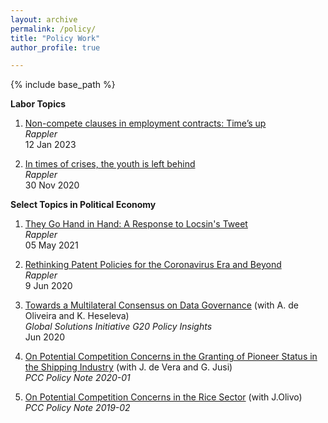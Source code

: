 ```yaml
---
layout: archive
permalink: /policy/
title: "Policy Work"
author_profile: true

---
```


{% include base_path %}

**Labor Topics**

1. [Non-compete clauses in employment contracts: Time’s up](https://www.rappler.com/voices/thought-leaders/opinion-non-compete-clauses-employment-contracts/)<br>_Rappler_<br>12 Jan 2023

2. [In times of crises, the youth is left behind](https://www.rappler.com/voices/ispeak/analysis-in-times-crises-youth-left-behind/)<br>_Rappler_<br>30 Nov 2020

**Select Topics in Political Economy**

1. [They Go Hand in Hand: A Response to Locsin's Tweet](https://www.rappler.com/voices/imho/opinion-they-go-hand-slippery-hand-response-locsin-tweet/)<br>_Rappler_<br>05 May 2021

2. [Rethinking Patent Policies for the Coronavirus Era and Beyond](https://r3.rappler.com/views/imho/262995-opinion-rethinking-patent-policies-coronavirus-era-beyond)<br>_Rappler_<br>9 Jun 2020

3. [Towards a Multilateral Consensus on Data Governance](https://www.g20-insights.org/policy_briefs/towards-a-multilateral-consensus-on-data-governance/) (with A. de Oliveira and K. Heseleva)<br>_Global Solutions Initiative G20 Policy Insights_<br>Jun 2020

4. [On Potential Competition Concerns in the Granting of Pioneer Status in the Shipping Industry](https://www.phcc.gov.ph/policy-note-2020-01-on-potential-competition-concerns-in-the-granting-of-pioneer-status-in-the-philippine-shipping-industry/) (with J. de Vera and G. Jusi)<br>_PCC Policy Note 2020-01_

5. [On Potential Competition Concerns in the Rice Sector]({https://www.phcc.gov.ph/policy-note-2019-02-on-potential-competition-concerns-in-the-rice-sector/) (with J.Olivo)<br>_PCC Policy Note 2019-02_

